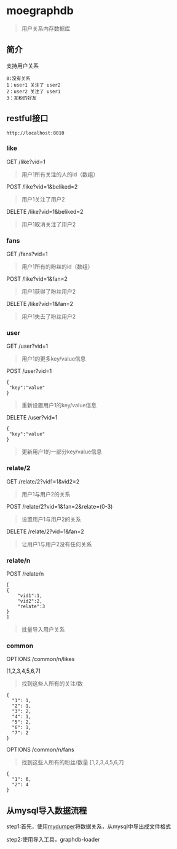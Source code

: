 # moegraphdb
>用户关系内存数据库 

## 简介

支持用户关系
```
0:没有关系
1：user1 关注了 user2
2：user2 关注了 user1
3：互粉的好友

```

## restful接口
```
http://localhost:8010
```
### like

GET /like?vid=1

>用户1所有关注的人的id（数组）

POST /like?vid=1&beliked=2

>用户1关注了用户2

DELETE /like?vid=1&beliked=2

>用户1取消关注了用户2



### fans

GET /fans?vid=1

>用户1所有的粉丝的id（数组）

POST /like?vid=1&fan=2

>用户1获得了粉丝用户2

DELETE /like?vid=1&fan=2

>用户1失去了粉丝用户2

### user

GET /user?vid=1

>用户1的更多key/value信息

POST /user?vid=1
```
{
 "key":"value"
}
```
>重新设置用户1的key/value信息

DELETE /user?vid=1
```
{
 "key":"value"
}
```
>更新用户1的一部分key/value信息

### relate/2
GET /relate/2?vid1=1&vid2=2

>用户1与用户2的关系

POST /relate/2?vid=1&fan=2&relate=(0-3)

>设置用户1与用户2的关系

DELETE /relate/2?vid=1&fan=2

>让用户1与用户2没有任何关系

### relate/n

POST /relate/n
```
[
{
	"vid1":1,
	"vid2":2,
	"relate":3
}
]
```
>批量导入用户关系

### common


OPTIONS /common/n/likes

[1,2,3,4,5,6,7]
> 找到这些人所有的关注/数
```
{
  "1": 1,
  "2": 1,
  "3": 2,
  "4": 1,
  "5": 2,
  "6": 1,
  "7": 2
}
```

OPTIONS /common/n/fans
> 找到这些人所有的粉丝/数量
[1,2,3,4,5,6,7]

```
{
  "1": 6,
  "2": 4
}
```
## 从mysql导入数据流程

step1:首先，使用[mydumper](https://github.com/maxbube/mydumper)将数据关系，从mysql中导出成文件格式

step2:使用导入工具，graphdb-loader